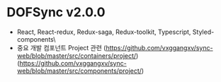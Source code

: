 # DOFSync v2.0.0

- React, React-redux, Redux-saga, Redux-toolkit, Typescript, Styled-components\
- 중요 개발 컴포넌트 Project 관련
(https://github.com/vxggangxv/sync-web/blob/master/src/containers/project/)
(https://github.com/vxggangxv/sync-web/blob/master/src/components/project/)